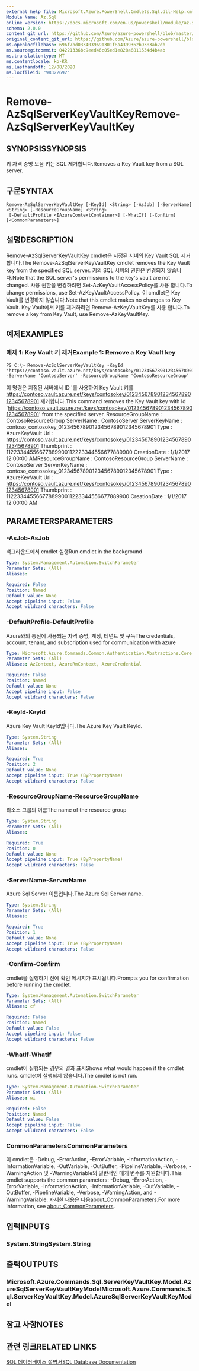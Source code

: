 ```yaml
---
external help file: Microsoft.Azure.PowerShell.Cmdlets.Sql.dll-Help.xml
Module Name: Az.Sql
online version: https://docs.microsoft.com/en-us/powershell/module/az.sql/remove-azsqlserverkeyvaultkey
schema: 2.0.0
content_git_url: https://github.com/Azure/azure-powershell/blob/master/src/Sql/Sql/help/Remove-AzSqlServerKeyVaultKey.md
original_content_git_url: https://github.com/Azure/azure-powershell/blob/master/src/Sql/Sql/help/Remove-AzSqlServerKeyVaultKey.md
ms.openlocfilehash: 696f7bd0334039691301f8a4399362b9383ab2db
ms.sourcegitcommit: 04221336bc9eed46c05ed1e828a6811534d4b4ab
ms.translationtype: MT
ms.contentlocale: ko-KR
ms.lasthandoff: 12/08/2020
ms.locfileid: "98322692"
---
```

# <span data-ttu-id="6ae44-101">Remove-AzSqlServerKeyVaultKey</span><span class="sxs-lookup"><span data-stu-id="6ae44-101">Remove-AzSqlServerKeyVaultKey</span></span>

## <span data-ttu-id="6ae44-102">SYNOPSIS</span><span class="sxs-lookup"><span data-stu-id="6ae44-102">SYNOPSIS</span></span>
<span data-ttu-id="6ae44-103">키 자격 증명 모음 키는 SQL 제거합니다.</span><span class="sxs-lookup"><span data-stu-id="6ae44-103">Removes a Key Vault key from a SQL server.</span></span>

## <span data-ttu-id="6ae44-104">구문</span><span class="sxs-lookup"><span data-stu-id="6ae44-104">SYNTAX</span></span>

```
Remove-AzSqlServerKeyVaultKey [-KeyId] <String> [-AsJob] [-ServerName] <String> [-ResourceGroupName] <String>
 [-DefaultProfile <IAzureContextContainer>] [-WhatIf] [-Confirm] [<CommonParameters>]
```

## <span data-ttu-id="6ae44-105">설명</span><span class="sxs-lookup"><span data-stu-id="6ae44-105">DESCRIPTION</span></span>
<span data-ttu-id="6ae44-106">Remove-AzSqlServerKeyVaultKey cmdlet은 지정된 서버의 Key Vault SQL 제거합니다.</span><span class="sxs-lookup"><span data-stu-id="6ae44-106">The Remove-AzSqlServerKeyVaultKey cmdlet removes the Key Vault key from the specified SQL server.</span></span>
<span data-ttu-id="6ae44-107">키의 SQL 서버의 권한은 변경되지 않습니다.</span><span class="sxs-lookup"><span data-stu-id="6ae44-107">Note that the SQL server's permissions to the key's vault are not changed.</span></span>
<span data-ttu-id="6ae44-108">사용 권한을 변경하려면 Set-AzKeyVaultAccessPolicy를 사용 합니다.</span><span class="sxs-lookup"><span data-stu-id="6ae44-108">To change permissions, use Set-AzKeyVaultAccessPolicy.</span></span>
<span data-ttu-id="6ae44-109">이 cmdlet은 Key Vault를 변경하지 않습니다.</span><span class="sxs-lookup"><span data-stu-id="6ae44-109">Note that this cmdlet makes no changes to Key Vault.</span></span>
<span data-ttu-id="6ae44-110">Key Vault에서 키를 제거하려면 Remove-AzKeyVaultKey를 사용 합니다.</span><span class="sxs-lookup"><span data-stu-id="6ae44-110">To remove a key from Key Vault, use Remove-AzKeyVaultKey.</span></span>

## <span data-ttu-id="6ae44-111">예제</span><span class="sxs-lookup"><span data-stu-id="6ae44-111">EXAMPLES</span></span>

### <span data-ttu-id="6ae44-112">예제 1: Key Vault 키 제거</span><span class="sxs-lookup"><span data-stu-id="6ae44-112">Example 1: Remove a Key Vault key</span></span>
```
PS C:\> Remove-AzSqlServerKeyVaultKey -KeyId 'https://contoso.vault.azure.net/keys/contosokey/01234567890123456789012345678901' -ServerName 'ContosoServer' -ResourceGroupName 'ContosoResourceGroup'
```

<span data-ttu-id="6ae44-113">이 명령은 지정된 서버에서 ID '를 사용하여 Key Vault 키를 https://contoso.vault.azure.net/keys/contosokey/01234567890123456789012345678901 제거합니다.</span><span class="sxs-lookup"><span data-stu-id="6ae44-113">This command removes the Key Vault key with Id 'https://contoso.vault.azure.net/keys/contosokey/01234567890123456789012345678901' from the specified server.</span></span>
<span data-ttu-id="6ae44-114">ResourceGroupName : ContosoResourceGroup ServerName : ContosoServer ServerKeyName : contoso_contosokey_01234567890123456789012345678901 Type : AzureKeyVault Uri : https://contoso.vault.azure.net/keys/contosokey/01234567890123456789012345678901 Thumbprint : 11223344556677889900112223344556677889900 CreationDate : 1/1/2017 12:00:00 AM</span><span class="sxs-lookup"><span data-stu-id="6ae44-114">ResourceGroupName : ContosoResourceGroup ServerName        : ContosoServer ServerKeyName     : contoso_contosokey_01234567890123456789012345678901 Type              : AzureKeyVault Uri               : https://contoso.vault.azure.net/keys/contosokey/01234567890123456789012345678901 Thumbprint        : 1122334455667788990011223344556677889900 CreationDate      : 1/1/2017 12:00:00 AM</span></span>

## <span data-ttu-id="6ae44-115">PARAMETERS</span><span class="sxs-lookup"><span data-stu-id="6ae44-115">PARAMETERS</span></span>

### <span data-ttu-id="6ae44-116">-AsJob</span><span class="sxs-lookup"><span data-stu-id="6ae44-116">-AsJob</span></span>
<span data-ttu-id="6ae44-117">백그라운드에서 cmdlet 실행</span><span class="sxs-lookup"><span data-stu-id="6ae44-117">Run cmdlet in the background</span></span>

```yaml
Type: System.Management.Automation.SwitchParameter
Parameter Sets: (All)
Aliases:

Required: False
Position: Named
Default value: None
Accept pipeline input: False
Accept wildcard characters: False
```

### <span data-ttu-id="6ae44-118">-DefaultProfile</span><span class="sxs-lookup"><span data-stu-id="6ae44-118">-DefaultProfile</span></span>
<span data-ttu-id="6ae44-119">Azure와의 통신에 사용되는 자격 증명, 계정, 테넌트 및 구독</span><span class="sxs-lookup"><span data-stu-id="6ae44-119">The credentials, account, tenant, and subscription used for communication with azure</span></span>

```yaml
Type: Microsoft.Azure.Commands.Common.Authentication.Abstractions.Core.IAzureContextContainer
Parameter Sets: (All)
Aliases: AzContext, AzureRmContext, AzureCredential

Required: False
Position: Named
Default value: None
Accept pipeline input: False
Accept wildcard characters: False
```

### <span data-ttu-id="6ae44-120">-KeyId</span><span class="sxs-lookup"><span data-stu-id="6ae44-120">-KeyId</span></span>
<span data-ttu-id="6ae44-121">Azure Key Vault KeyId입니다.</span><span class="sxs-lookup"><span data-stu-id="6ae44-121">The Azure Key Vault KeyId.</span></span>

```yaml
Type: System.String
Parameter Sets: (All)
Aliases:

Required: True
Position: 2
Default value: None
Accept pipeline input: True (ByPropertyName)
Accept wildcard characters: False
```

### <span data-ttu-id="6ae44-122">-ResourceGroupName</span><span class="sxs-lookup"><span data-stu-id="6ae44-122">-ResourceGroupName</span></span>
<span data-ttu-id="6ae44-123">리소스 그룹의 이름</span><span class="sxs-lookup"><span data-stu-id="6ae44-123">The name of the resource group</span></span>

```yaml
Type: System.String
Parameter Sets: (All)
Aliases:

Required: True
Position: 0
Default value: None
Accept pipeline input: True (ByPropertyName)
Accept wildcard characters: False
```

### <span data-ttu-id="6ae44-124">-ServerName</span><span class="sxs-lookup"><span data-stu-id="6ae44-124">-ServerName</span></span>
<span data-ttu-id="6ae44-125">Azure Sql Server 이름입니다.</span><span class="sxs-lookup"><span data-stu-id="6ae44-125">The Azure Sql Server name.</span></span>

```yaml
Type: System.String
Parameter Sets: (All)
Aliases:

Required: True
Position: 1
Default value: None
Accept pipeline input: True (ByPropertyName)
Accept wildcard characters: False
```

### <span data-ttu-id="6ae44-126">-Confirm</span><span class="sxs-lookup"><span data-stu-id="6ae44-126">-Confirm</span></span>
<span data-ttu-id="6ae44-127">cmdlet을 실행하기 전에 확인 메시지가 표시됩니다.</span><span class="sxs-lookup"><span data-stu-id="6ae44-127">Prompts you for confirmation before running the cmdlet.</span></span>

```yaml
Type: System.Management.Automation.SwitchParameter
Parameter Sets: (All)
Aliases: cf

Required: False
Position: Named
Default value: False
Accept pipeline input: False
Accept wildcard characters: False
```

### <span data-ttu-id="6ae44-128">-WhatIf</span><span class="sxs-lookup"><span data-stu-id="6ae44-128">-WhatIf</span></span>
<span data-ttu-id="6ae44-129">cmdlet이 실행되는 경우의 결과 표시</span><span class="sxs-lookup"><span data-stu-id="6ae44-129">Shows what would happen if the cmdlet runs.</span></span>
<span data-ttu-id="6ae44-130">cmdlet이 실행되지 않습니다.</span><span class="sxs-lookup"><span data-stu-id="6ae44-130">The cmdlet is not run.</span></span>

```yaml
Type: System.Management.Automation.SwitchParameter
Parameter Sets: (All)
Aliases: wi

Required: False
Position: Named
Default value: False
Accept pipeline input: False
Accept wildcard characters: False
```

### <span data-ttu-id="6ae44-131">CommonParameters</span><span class="sxs-lookup"><span data-stu-id="6ae44-131">CommonParameters</span></span>
<span data-ttu-id="6ae44-132">이 cmdlet은 -Debug, -ErrorAction, -ErrorVariable, -InformationAction, -InformationVariable, -OutVariable, -OutBuffer, -PipelineVariable, -Verbose, -WarningAction 및 -WarningVariable의 일반적인 매개 변수를 지원합니다.</span><span class="sxs-lookup"><span data-stu-id="6ae44-132">This cmdlet supports the common parameters: -Debug, -ErrorAction, -ErrorVariable, -InformationAction, -InformationVariable, -OutVariable, -OutBuffer, -PipelineVariable, -Verbose, -WarningAction, and -WarningVariable.</span></span> <span data-ttu-id="6ae44-133">자세한 내용은 [다음](http://go.microsoft.com/fwlink/?LinkID=113216)about_CommonParameters.</span><span class="sxs-lookup"><span data-stu-id="6ae44-133">For more information, see [about_CommonParameters](http://go.microsoft.com/fwlink/?LinkID=113216).</span></span>

## <span data-ttu-id="6ae44-134">입력</span><span class="sxs-lookup"><span data-stu-id="6ae44-134">INPUTS</span></span>

### <span data-ttu-id="6ae44-135">System.String</span><span class="sxs-lookup"><span data-stu-id="6ae44-135">System.String</span></span>

## <span data-ttu-id="6ae44-136">출력</span><span class="sxs-lookup"><span data-stu-id="6ae44-136">OUTPUTS</span></span>

### <span data-ttu-id="6ae44-137">Microsoft.Azure.Commands.Sql.ServerKeyVaultKey.Model.AzureSqlServerKeyVaultKeyModel</span><span class="sxs-lookup"><span data-stu-id="6ae44-137">Microsoft.Azure.Commands.Sql.ServerKeyVaultKey.Model.AzureSqlServerKeyVaultKeyModel</span></span>

## <span data-ttu-id="6ae44-138">참고 사항</span><span class="sxs-lookup"><span data-stu-id="6ae44-138">NOTES</span></span>

## <span data-ttu-id="6ae44-139">관련 링크</span><span class="sxs-lookup"><span data-stu-id="6ae44-139">RELATED LINKS</span></span>

[<span data-ttu-id="6ae44-140">SQL 데이터베이스 설명서</span><span class="sxs-lookup"><span data-stu-id="6ae44-140">SQL Database Documentation</span></span>](https://docs.microsoft.com/azure/sql-database/)
